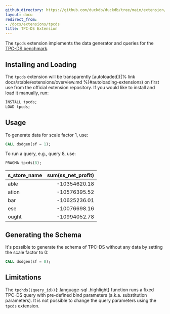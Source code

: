 ```yaml
---
github_directory: https://github.com/duckdb/duckdb/tree/main/extension/tpcds
layout: docu
redirect_from:
- /docs/extensions/tpcds
title: TPC-DS Extension
---
```


The `tpcds` extension implements the data generator and queries for the [TPC-DS benchmark](https://www.tpc.org/tpcds/).

## Installing and Loading

The `tpcds` extension will be transparently [autoloaded]({% link docs/stable/extensions/overview.md %}#autoloading-extensions) on first use from the official extension repository.
If you would like to install and load it manually, run:

```sql
INSTALL tpcds;
LOAD tpcds;
```

## Usage

To generate data for scale factor 1, use:

```sql
CALL dsdgen(sf = 1);
```

To run a query, e.g., query 8, use:

```sql
PRAGMA tpcds(8);
```

| s_store_name | sum(ss_net_profit) |
|--------------|-------------------:|
| able         | -10354620.18       |
| ation        | -10576395.52       |
| bar          | -10625236.01       |
| ese          | -10076698.16       |
| ought        | -10994052.78       |

## Generating the Schema

It's possible to generate the schema of TPC-DS without any data by setting the scale factor to 0:

```sql
CALL dsdgen(sf = 0);
```

## Limitations

The `tpchds(⟨query_id⟩)`{:.language-sql .highlight} function runs a fixed TPC-DS query with pre-defined bind parameters (a.k.a. substitution parameters).
It is not possible to change the query parameters using the `tpcds` extension.
